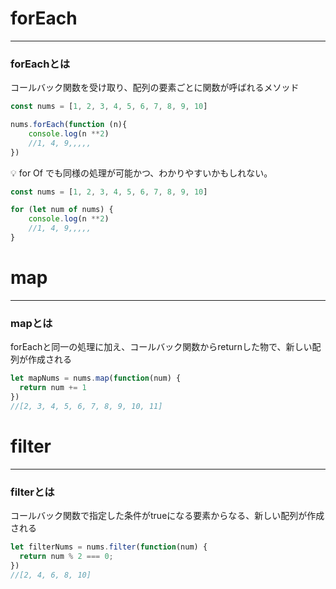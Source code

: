 # forEach

---

### forEachとは

コールバック関数を受け取り、配列の要素ごとに関数が呼ばれるメソッド

```jsx
const nums = [1, 2, 3, 4, 5, 6, 7, 8, 9, 10]

nums.forEach(function (n){
	console.log(n **2)
	//1, 4, 9,,,,,
})
```

<aside>
💡 for Of でも同様の処理が可能かつ、わかりやすいかもしれない。

```jsx
const nums = [1, 2, 3, 4, 5, 6, 7, 8, 9, 10]

for (let num of nums) {
	console.log(n **2)
	//1, 4, 9,,,,,
}
```

</aside>

# map

---

### mapとは

forEachと同一の処理に加え、コールバック関数からreturnした物で、新しい配列が作成される

```jsx
let mapNums = nums.map(function(num) {
  return num += 1
})
//[2, 3, 4, 5, 6, 7, 8, 9, 10, 11]
```

# filter

---

### filterとは

コールバック関数で指定した条件がtrueになる要素からなる、新しい配列が作成される

```jsx
let filterNums = nums.filter(function(num) {
  return num % 2 === 0;
})
//[2, 4, 6, 8, 10]
```

